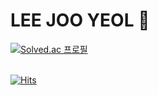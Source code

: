 # LEE JOO YEOL 👋
[![Solved.ac
프로필](http://mazassumnida.wtf/api/v2/generate_badge?boj=ljy7221)](https://solved.ac/ljy7221) <br><br>

[![Hits](https://hits.seeyoufarm.com/api/count/incr/badge.svg?url=https%3A%2F%2Fgithub.com%2FMelonisjy%2F&count_bg=%236EE786&title_bg=%2336744B&icon=&icon_color=%23E7E7E7&title=hits&edge_flat=false)](https://hits.seeyoufarm.com)
